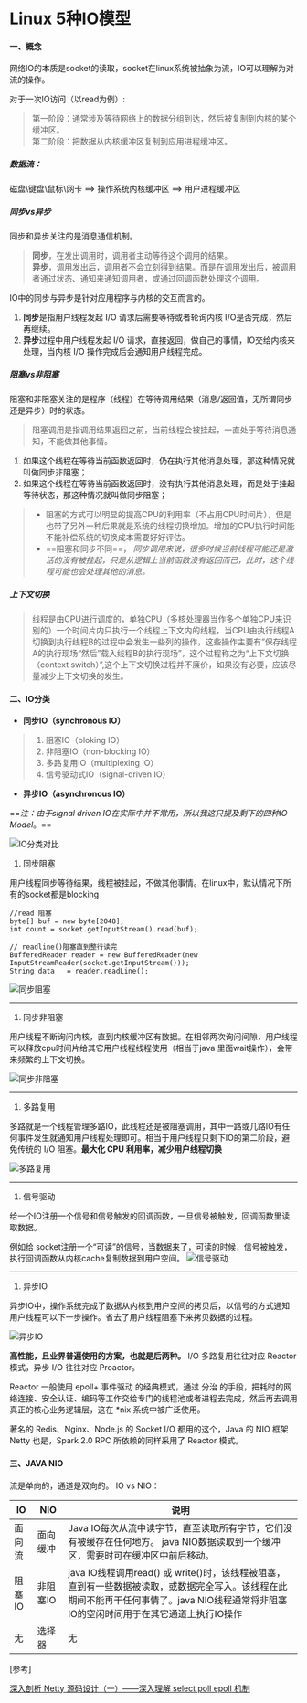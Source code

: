 # Linux 5种IO模型

#### 一、概念
网络IO的本质是socket的读取，socket在linux系统被抽象为流，IO可以理解为对流的操作。

对于一次IO访问（以read为例）:
> 第一阶段：通常涉及等待网络上的数据分组到达，然后被复制到内核的某个缓冲区。<br/>
> 第二阶段：把数据从内核缓冲区复制到应用进程缓冲区。

##### 数据流：
磁盘\键盘\鼠标\网卡 ==> 操作系统内核缓冲区 ==> 用户进程缓冲区

##### 同步vs异步
同步和异步关注的是消息通信机制。

> **同步**，在发出调用时，调用者主动等待这个调用的结果。<br/>
> **异步**，调用发出后，调用者不会立刻得到结果。而是在调用发出后，被调用者通过状态、通知来通知调用者，或通过回调函数处理这个调用。

IO中的同步与异步是针对应用程序与内核的交互而言的。

1. **同步**是指用户线程发起 I/O 请求后需要等待或者轮询内核 I/O是否完成，然后再继续。<br/>
1. **异步**过程中用户线程发起 I/O 请求，直接返回，做自己的事情，IO交给内核来处理，当内核 I/O 操作完成后会通知用户线程完成。


##### 阻塞vs非阻塞
阻塞和非阻塞关注的是程序（线程）在等待调用结果（消息/返回值，无所谓同步还是异步）时的状态。
> 阻塞调用是指调用结果返回之前，当前线程会被挂起，一直处于等待消息通知，不能做其他事情。


1. 如果这个线程在等待当前函数返回时，仍在执行其他消息处理，那这种情况就叫做同步非阻塞；<br/>
1. 如果这个线程在等待当前函数返回时，没有执行其他消息处理，而是处于挂起等待状态，那这种情况就叫做同步阻塞；


>- 阻塞的方式可以明显的提高CPU的利用率（不占用CPU时间片），但是也带了另外一种后果就是系统的线程切换增加。增加的CPU执行时间能不能补偿系统的切换成本需要好好评估。<br/>
>- ==阻塞和同步不同==， *同步调用来说，很多时候当前线程可能还是激活的没有被挂起，只是从逻辑上当前函数没有返回而已，此时，这个线程可能也会处理其他的消息。*

##### 上下文切换
> 线程是由CPU进行调度的，单独CPU（多核处理器当作多个单独CPU来识别的）一个时间片内只执行一个线程上下文内的线程，当CPU由执行线程A切换到执行线程B的过程中会发生一些列的操作，这些操作主要有”保存线程A的执行现场“然后”载入线程B的执行现场”，这个过程称之为“上下文切换（context switch）”,这个上下文切换过程并不廉价，如果没有必要，应该尽量减少上下文切换的发生。


#### 二、IO分类
- **同步IO（synchronous IO）**
> 1. 阻塞IO（bloking IO）<br/>
> 1. 非阻塞IO（non-blocking IO）<br/>
> 1. 多路复用IO（multiplexing IO）<br/>
> 1. 信号驱动式IO（signal-driven IO）<br/>

- **异步IO（asynchronous IO）**

==*注：由于signal driven IO在实际中并不常用，所以我这只提及剩下的四种IO Model*。==

![IO分类对比](https://static.oschina.net/uploads/img/201604/21095604_vhHX.png)


1. 同步阻塞

用户线程同步等待结果，线程被挂起，不做其他事情。在linux中，默认情况下所有的socket都是blocking

```
//read 阻塞
byte[] buf = new byte[2048];
int count = socket.getInputStream().read(buf);

// readline()阻塞直到整行读完
BufferedReader reader = new BufferedReader(new InputStreamReader(socket.getInputStream()));
String data   = reader.readLine();

```
![同步阻塞](https://static.oschina.net/uploads/img/201604/20150405_VKYH.png)

---

1. 同步非阻塞

用户线程不断询问内核，直到内核缓冲区有数据。在相邻两次询问间隙，用户线程可以释放cpu时间片给其它用户线程线程使用（相当于java 里面wait操作），会带来频繁的上下文切换。

![同步非阻塞](https://static.oschina.net/uploads/img/201604/20152818_DXcj.png)

---

1. 多路复用

多路就是一个线程管理多路IO，此线程还是被阻塞调用，其中一路或几路IO有任何事件发生就通知用户线程处理即可。相当于用户线程只剩下IO的第二阶段，避免传统的 I/O 阻塞。**最大化 CPU 利用率，减少用户线程切换**

![多路复用](https://static.oschina.net/uploads/space/2017/0522/112804_1mhz_2939155.png)

---

1. 信号驱动

给一个IO注册一个信号和信号触发的回调函数，一旦信号被触发，回调函数里读取数据。

例如给 socket注册一个“可读”的信号，当数据来了，可读的时候，信号被触发，执行回调函数从内核cache复制数据到用户空间。
![信号驱动](https://static.oschina.net/uploads/img/201604/21091434_DsZb.png)

---

1. 异步IO

异步IO中，操作系统完成了数据从内核到用户空间的拷贝后，以信号的方式通知用户线程可以下一步操作。省去了用户线程阻塞下来拷贝数据的过程。

![异步IO](https://static.oschina.net/uploads/space/2017/0522/114136_u5gw_2939155.png)



**高性能，且业界普遍使用的方案，也就是后两种。**
I/O 多路复用往往对应 Reactor 模式，异步 I/O 往往对应 Proactor。

Reactor 一般使用 epoll+ 事件驱动 的经典模式，通过 分治 的手段，把耗时的网络连接、安全认证、编码等工作交给专门的线程池或者进程去完成，然后再去调用真正的核心业务逻辑层，这在 *nix 系统中被广泛使用。

著名的 Redis、Nginx、Node.js 的 Socket I/O 都用的这个，Java 的 NIO 框架 Netty 也是，Spark 2.0 RPC 所依赖的同样采用了 Reactor 模式。



#### 三、JAVA NIO
流是单向的，通道是双向的。
IO vs NIO：

IO | NIO | 说明
------------ | ------------- | -------------
面向流 | 面向缓冲 | Java IO每次从流中读字节，直至读取所有字节，它们没有被缓存在任何地方。 java NIO数据读取到一个缓冲区，需要时可在缓冲区中前后移动。
阻塞IO | 非阻塞IO | java IO线程调用read() 或 write()时，该线程被阻塞，直到有一些数据被读取，或数据完全写入。该线程在此期间不能再干任何事情了。java NIO线程通常将非阻塞IO的空闲时间用于在其它通道上执行IO操作
无 | 选择器 | 无


[参考] 

[深入剖析 Netty 源码设计（一）——深入理解 select poll epoll 机制](http://www.6aiq.com/article/1548222475606)
